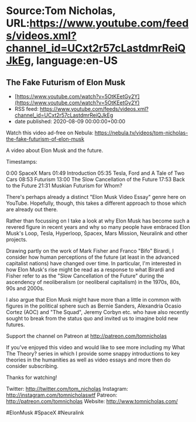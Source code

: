 # Source:Tom Nicholas, URL:https://www.youtube.com/feeds/videos.xml?channel_id=UCxt2r57cLastdmrReiQJkEg, language:en-US

## The Fake Futurism of Elon Musk
 - [https://www.youtube.com/watch?v=5OtKEetGy2Y](https://www.youtube.com/watch?v=5OtKEetGy2Y)
 - RSS feed: https://www.youtube.com/feeds/videos.xml?channel_id=UCxt2r57cLastdmrReiQJkEg
 - date published: 2020-08-09 00:00:00+00:00

Watch this video ad-free on Nebula: https://nebula.tv/videos/tom-nicholas-the-fake-futurism-of-elon-musk

A video about Elon Musk and the future.

Timestamps:

0:00 SpaceX Mars
01:49 Introduction
05:35 Tesla, Ford and A Tale of Two Cars
08:53 Futurism
13:00 The Slow Cancellation of the Future
17:53 Back to the Future
21:31 Muskian Futurism for Whom?

There's perhaps already a distinct "Elon Musk Video Essay" genre here on YouTube. Hopefully, though, this takes a different approach to those which are already out there.

Rather than focussing on  I take a look at why Elon Musk has become such a revered figure in recent years and why so many people have embraced Elon Musk's Loop, Tesla, Hyperloop, Spacex, Mars Mission, Neuralink and other projects.

Drawing partly on the work of Mark Fisher and Franco "Bifo" Birardi, I consider how human perceptions of the future (at least in the advanced capitalist nations) have changed over time. In particular, I'm interested in how Elon Musk's rise might be read as a response to what Birardi and Fisher refer to as the "Slow Cancellation of the Future" during the ascendency of neoliberalism (or neoliberal capitalism) in the 1970s, 80s, 90s and 2000s.

I also argue that Elon Musk might have more than a little in common with figures in the political sphere such as Bernie Sanders, Alexandria Ocasio Cortez (AOC) and "The Squad", Jeremy Corbyn etc. who have also recently sought to break from the status quo and invited us to imagine bold new futures.

Support the channel on Patreon at http://patreon.com/tomnicholas

If you've enjoyed this video and would like to see more including my What The Theory? series in which I provide some snappy introductions to key theories in the humanities as well as video essays and more then do consider subscribing.

Thanks for watching!

Twitter: http://twitter.com/tom_nicholas
Instagram: http://instagram.com/tomnicholaswtf
Patreon: http://patreon.com/tomnicholas
Website: http://www.tomnicholas.com/

#ElonMusk #SpaceX #Neuralink

